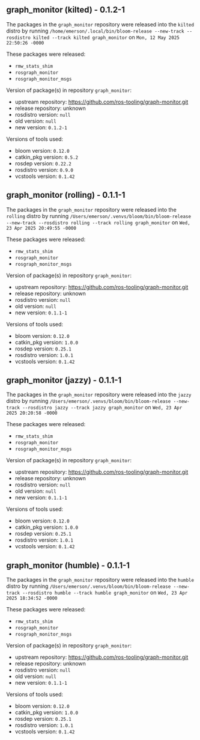 ## graph_monitor (kilted) - 0.1.2-1

The packages in the `graph_monitor` repository were released into the `kilted` distro by running `/home/emerson/.local/bin/bloom-release --new-track --rosdistro kilted --track kilted graph_monitor` on `Mon, 12 May 2025 22:50:26 -0000`

These packages were released:
- `rmw_stats_shim`
- `rosgraph_monitor`
- `rosgraph_monitor_msgs`

Version of package(s) in repository `graph_monitor`:

- upstream repository: https://github.com/ros-tooling/graph-monitor.git
- release repository: unknown
- rosdistro version: `null`
- old version: `null`
- new version: `0.1.2-1`

Versions of tools used:

- bloom version: `0.12.0`
- catkin_pkg version: `0.5.2`
- rosdep version: `0.22.2`
- rosdistro version: `0.9.0`
- vcstools version: `0.1.42`


## graph_monitor (rolling) - 0.1.1-1

The packages in the `graph_monitor` repository were released into the `rolling` distro by running `/Users/emerson/.venvs/bloom/bin/bloom-release --new-track --rosdistro rolling --track rolling graph_monitor` on `Wed, 23 Apr 2025 20:49:55 -0000`

These packages were released:
- `rmw_stats_shim`
- `rosgraph_monitor`
- `rosgraph_monitor_msgs`

Version of package(s) in repository `graph_monitor`:

- upstream repository: https://github.com/ros-tooling/graph-monitor.git
- release repository: unknown
- rosdistro version: `null`
- old version: `null`
- new version: `0.1.1-1`

Versions of tools used:

- bloom version: `0.12.0`
- catkin_pkg version: `1.0.0`
- rosdep version: `0.25.1`
- rosdistro version: `1.0.1`
- vcstools version: `0.1.42`


## graph_monitor (jazzy) - 0.1.1-1

The packages in the `graph_monitor` repository were released into the `jazzy` distro by running `/Users/emerson/.venvs/bloom/bin/bloom-release --new-track --rosdistro jazzy --track jazzy graph_monitor` on `Wed, 23 Apr 2025 20:20:58 -0000`

These packages were released:
- `rmw_stats_shim`
- `rosgraph_monitor`
- `rosgraph_monitor_msgs`

Version of package(s) in repository `graph_monitor`:

- upstream repository: https://github.com/ros-tooling/graph-monitor.git
- release repository: unknown
- rosdistro version: `null`
- old version: `null`
- new version: `0.1.1-1`

Versions of tools used:

- bloom version: `0.12.0`
- catkin_pkg version: `1.0.0`
- rosdep version: `0.25.1`
- rosdistro version: `1.0.1`
- vcstools version: `0.1.42`


## graph_monitor (humble) - 0.1.1-1

The packages in the `graph_monitor` repository were released into the `humble` distro by running `/Users/emerson/.venvs/bloom/bin/bloom-release --new-track --rosdistro humble --track humble graph_monitor` on `Wed, 23 Apr 2025 18:34:52 -0000`

These packages were released:
- `rmw_stats_shim`
- `rosgraph_monitor`
- `rosgraph_monitor_msgs`

Version of package(s) in repository `graph_monitor`:

- upstream repository: https://github.com/ros-tooling/graph-monitor.git
- release repository: unknown
- rosdistro version: `null`
- old version: `null`
- new version: `0.1.1-1`

Versions of tools used:

- bloom version: `0.12.0`
- catkin_pkg version: `1.0.0`
- rosdep version: `0.25.1`
- rosdistro version: `1.0.1`
- vcstools version: `0.1.42`


